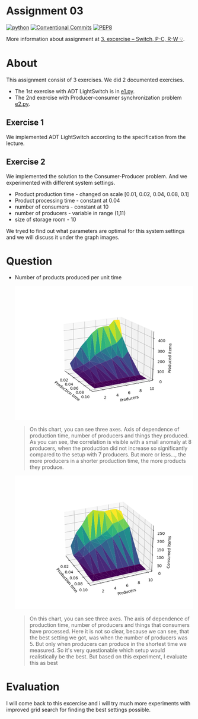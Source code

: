# Assignment 03

[![python](https://img.shields.io/badge/python%20-3.8.8-green.svg)](https://www.python.org/)
[![Conventional Commits](https://img.shields.io/badge/Conventional%20Commits-1.0.0-green.svg)](https://conventionalcommits.org)
[![PEP8](https://img.shields.io/badge/PEP%208-green.svg)](https://www.python.org/dev/peps/pep-0008/#introduction)

More information about assignment at [3. excercise – Switch, P-C, R-W 💡](https://uim.fei.stuba.sk/i-ppds/3-cvicenie-fibonacci-vypinac-p-k-c-z-%f0%9f%92%a1/?%2F).

# About

This assignment consist of 3 exercises.
We did 2 documented exercises.

- The 1st exercise with ADT LightSwitch is in [e1.py](e1.py).
- The 2nd exercise with Producer-consumer synchronization problem [e2.py](e2.py).

## Exercise 1

We implemented ADT LightSwitch according to the specification from the lecture.

## Exercise 2

We implemented the solution to the Consumer-Producer problem. And we experimented with different system settings.

- Product production time - changed on scale [0.01, 0.02, 0.04, 0.08, 0.1]
- Product processing time - constant at 0.04
- number of consumers - constant at 10
- number of producers - variable in range (1,11)
- size of storage room - 10

We tryed to find out what parameters are optimal for this system settings and we will discuss it under the graph images.

# Question

- Number of products produced per unit time

  ![Graph1](Figure_1.png)

  > On this chart, you can see three axes. Axis of dependence of production time, number of producers and things they produced. As you can see, the correlation is visible with a small anomaly at 8 producers, when the production did not increase so significantly compared to the setup with 7 producers. But more or less..., the more producers in a shorter production time, the more products they produce.

  ![Graph2](Figure_2.png)

  > On this chart, you can see three axes. The axis of dependence of production time, number of producers and things that consumers have processed. Here it is not so clear, because we can see, that the best setting we got, was when the number of producers was 5. But only when producers can produce in the shortest time we measured. So it's very questionable which setup would realistically be the best. But based on this experiment, I evaluate this as best

# Evaluation

I will come back to this excercise and i will try much more experiments with improved grid search for finding the best settings possible.

